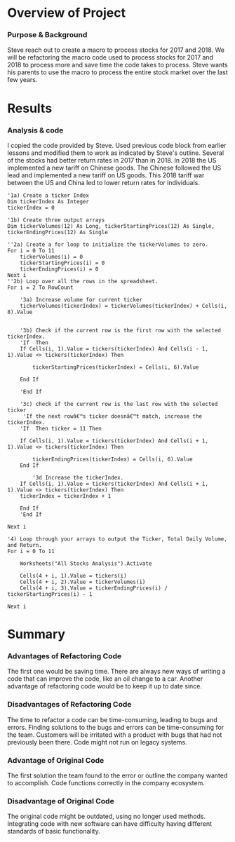 # Overview of Project
### Purpose & Background
Steve reach out to create a macro to process stocks for 2017 and 2018. We will be refactoring the macro code used to process stocks for 2017 and 2018 to process more and save time the code takes to process. Steve wants his parents to use the macro to process the entire stock market over the last few years.
# Results 
### Analysis & code
I copied the code provided by Steve. Used previous code block from earlier lessons and modified them to work as indicated by Steve's outline. Several of the stocks had better return rates in 2017 than in 2018. In 2018 the US implemented a new tariff on Chinese goods. The Chinese followed the US lead and implemented a new tariff on US goods. This 2018 tariff war between the US and China led to lower return rates for individuals.

    '1a) Create a ticker Index
    Dim tickerIndex As Integer
    tickerIndex = 0

    '1b) Create three output arrays
    Dim tickerVolumes(12) As Long, tickerStartingPrices(12) As Single, tickerEndingPrices(12) As Single

    ''2a) Create a for loop to initialize the tickerVolumes to zero.
    For i = 0 To 11
        tickerVolumes(i) = 0
        tickerStartingPrices(i) = 0
        tickerEndingPrices(i) = 0
    Next i
    ''2b) Loop over all the rows in the spreadsheet.
    For i = 2 To RowCount

        '3a) Increase volume for current ticker
        tickerVolumes(tickerIndex) = tickerVolumes(tickerIndex) + Cells(i, 8).Value


        '3b) Check if the current row is the first row with the selected tickerIndex.
        'If  Then
        If Cells(i, 1).Value = tickers(tickerIndex) And Cells(i - 1, 1).Value <> tickers(tickerIndex) Then

            tickerStartingPrices(tickerIndex) = Cells(i, 6).Value

        End If

        'End If

        '3c) check if the current row is the last row with the selected ticker
         'If the next rowâ€™s ticker doesnâ€™t match, increase the tickerIndex.
        'If  Then ticker = 11 Then

        If Cells(i, 1).Value = tickers(tickerIndex) And Cells(i + 1, 1).Value <> tickers(tickerIndex) Then

            tickerEndingPrices(tickerIndex) = Cells(i, 6).Value
        End If

            '3d Increase the tickerIndex.
        If Cells(i, 1).Value = tickers(tickerIndex) And Cells(i + 1, 1).Value <> tickers(tickerIndex) Then
        tickerIndex = tickerIndex + 1
        
        End If
        'End If

    Next i

    '4) Loop through your arrays to output the Ticker, Total Daily Volume, and Return.
    For i = 0 To 11

        Worksheets("All Stocks Analysis").Activate

        Cells(4 + i, 1).Value = tickers(i)
        Cells(4 + i, 2).Value = tickerVolumes(i)
        Cells(4 + i, 3).Value = tickerEndingPrices(i) / tickerStartingPrices(i) - 1

    Next i

   

# Summary
### Advantages of Refactoring Code
The first one would be saving time. There are always new ways of writing a code that can improve the code, like an oil change to a car. Another advantage of refactoring code would be to keep it up to date since.
### Disadvantages of Refactoring Code
The time to refactor a code can be time-consuming, leading to bugs and errors. Finding solutions to the bugs and errors can be time-consuming for the team. Customers will be irritated with a product with bugs that had not previously been there. Code might not run on legacy systems.
### Advantage of Original Code
The first solution the team found to the error or outline the company wanted to accomplish. Code functions correctly in the company ecosystem.
### Disadvantage of Original Code
The original code might be outdated, using no longer used methods. Integrating code with new software can have difficulty having different standards of basic functionality.  
